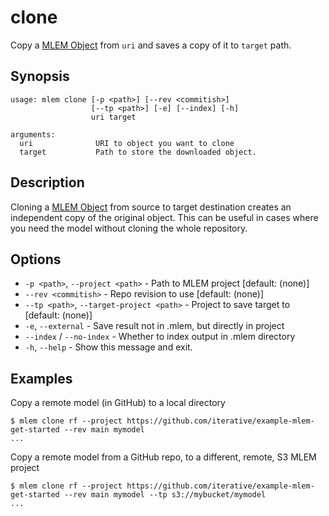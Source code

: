 # clone

Copy a [MLEM Object](/doc/user-guide/basic-concepts#mlem-objects) from `uri` and
saves a copy of it to `target` path.

## Synopsis

```usage
usage: mlem clone [-p <path>] [--rev <commitish>] 
                  [--tp <path>] [-e] [--index] [-h] 
                  uri target

arguments:
  uri              URI to object you want to clone
  target           Path to store the downloaded object.
```

## Description

Cloning a [MLEM Object](/doc/user-guide/basic-concepts#mlem-objects) from source
to target destination creates an independent copy of the original object. This
can be useful in cases where you need the model without cloning the whole
repository.

## Options

- `-p <path>`, `--project <path>` - Path to MLEM project [default: (none)]
- `--rev <commitish>` - Repo revision to use [default: (none)]
- `--tp <path>`, `--target-project <path>` - Project to save target to [default:
  (none)]
- `-e`, `--external` - Save result not in .mlem, but directly in project
- `--index` / `--no-index` - Whether to index output in .mlem directory
- `-h`, `--help` - Show this message and exit.

## Examples

Copy a remote model (in GitHub) to a local directory

```cli
$ mlem clone rf --project https://github.com/iterative/example-mlem-get-started --rev main mymodel
...
```

Copy a remote model from a GitHub repo, to a different, remote, S3 MLEM project

```cli
$ mlem clone rf --project https://github.com/iterative/example-mlem-get-started --rev main mymodel --tp s3://mybucket/mymodel
...
```
